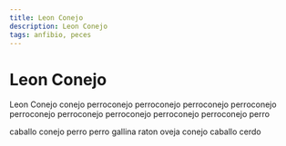 ```yaml
---
title: Leon Conejo
description: Leon Conejo
tags: anfibio, peces
---
```


# Leon Conejo

Leon Conejo conejo perroconejo perroconejo perroconejo perroconejo perroconejo perroconejo perroconejo perroconejo perroconejo perro

caballo conejo perro perro gallina raton oveja conejo caballo cerdo